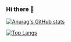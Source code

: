 ### Hi there 👋

<!--
**JackyWang96/JackyWang96** is a ✨ _special_ ✨ repository because its `README.md` (this file) appears on your GitHub profile.

Here are some ideas to get you started:

- 🔭 I’m currently working on ...
- 🌱 I’m currently learning ...
- 👯 I’m looking to collaborate on ...
- 🤔 I’m looking for help with ...
- 💬 Ask me about ...
- 📫 How to reach me: ...
- 😄 Pronouns: ...
- ⚡ Fun fact: ...
-->

[![Anurag's GitHub stats](https://github-readme-stats.vercel.app/api?username=JackyWang96)](https://github.com/anuraghazra/github-readme-stats)

[![Top Langs](https://github-readme-stats.vercel.app/api/top-langs/?username=JackyWang96&hide=html,css)](https://github.com/anuraghazra/github-readme-stats)
